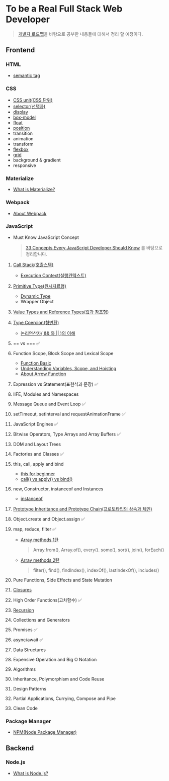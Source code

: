 # To be a Real Full Stack Web Developer

> [개발자 로드맵](https://github.com/kamranahmedse/developer-roadmap)을 바탕으로 공부한 내용들에 대해서 정리 할 예정이다.

## Frontend

### HTML

-   [semantic tag](html/semantic.md)

### CSS

-   [CSS unit(CSS 단위)](CSS/css-unit.md)
-   [selector(선택자)](CSS/selector.md)
-   [display](CSS/display.md)
-   [box-model](CSS/boxmodel.md)
-   [float](CSS/float.md)
-   [position](CSS/position.md)
-   transition
-   animation
-   transform
-   [flexbox](CSS/flexbox.md)
-   [grid](CSS/grid.md)
-   background & gradient
-   responsive

### Materialize

-   [What is Materialize?](Materialize/what-is-materialize.md)

### Webpack

-   [About Webpack](Webpack/webpack.md)

### JavaScript

-   Must Know JavaScript Concept
    > [33 Concepts Every JavaScript Developer Should Know](https://github.com/jjanmo/33-js-concepts) 를 바탕으로 정리합니다.

1.  [Call Stack(호출스택)](JavaScript/33Concepts/callstack.md)

    -   [Execution Context(실행컨텍스트)](JavaScript/33Concepts/execution-context.md)

2.  [Primitive Type(원시자료형)](JavaScript/33Concepts/primitivetype.md)

    -   [Dynamic Type](JavaScript/33Concepts/dynamicType.md)
    -   Wrapper Object

3.  [Value Types and Reference Types(값과 참조형)](JavaScript/33Concepts/valueType-vs-referenceType.md)
4.  [Type Coercion(형변환)](JavaScript/33Concepts/coercion.md)

    -   [논리연산자( && 와 || )의 이해](JavaScript/33Concepts/logical_operator.md)

5.  == vs === ✅
6.  Function Scope, Block Scope and Lexical Scope

    -   [Function Basic](JavaScript/33Concepts/function_basic.md)
    -   [Understanding Variables, Scope, and Hoisting](JavaScript/33Concepts/variables_scope_hoisting.md)
    -   [About Arrow Function](JavaScript/33Concepts/arrowfunction.md)

7.  Expression vs Statement(표현식과 문장) ✅
8.  IIFE, Modules and Namespaces
9.  Message Queue and Event Loop ✅
10. setTimeout, setInterval and requestAnimationFrame ✅
11. JavaScript Engines ✅
12. Bitwise Operators, Type Arrays and Array Buffers ✅
13. DOM and Layout Trees
14. Factories and Classes ✅
15. this, call, apply and bind
    - [this for beginner](JavaScript/33Concepts/this.md)
    - [call() vs apply() vs bind()](JavaScript/33Concepts/call_apply_bind.md)
16. new, Constructor, instanceof and Instances
    - [instanceof](JavaScript/33Concepts/instanceof.md)

17. [Prototype Inheritance and Prototype Chain(프로토타입의 상속과 체인)](JavaScript/33Concepts/prototype.md)
18. Object.create and Object.assign ✅
19. map, reduce, filter ✅

    -   [Array methods 1탄](JavaScript/array/arrayMethod1.md)

        > Array.from(), Array.of(), every(). some(), sort(), join(), forEach()

    -   [Array methods 2탄](JavaScript/array/arrayMethod2.md)
        > filter(), find(), findIndex(), indexOf(), lastIndexOf(), includes()

20. Pure Functions, Side Effects and State Mutation
21. [Closures](JavaScript/33Concepts/closure.md)
22. High Order Functions(고차함수) ✅
23. [Recursion](JavaScript/33Concepts/recursion.md)
24. Collections and Generators
25. Promises ✅
26. async/await ✅
27. Data Structures
28. Expensive Operation and Big O Notation
29. Algorithms
30. Inheritance, Polymorphism and Code Reuse
31. Design Patterns
32. Partial Applications, Currying, Compose and Pipe
33. Clean Code

### Package Manager

-   [NPM(Node Package Manager)](PackageManager/NPM.md)

## Backend

### Node.js

-   [What is Node.js?](Node/what-is-node.md)
